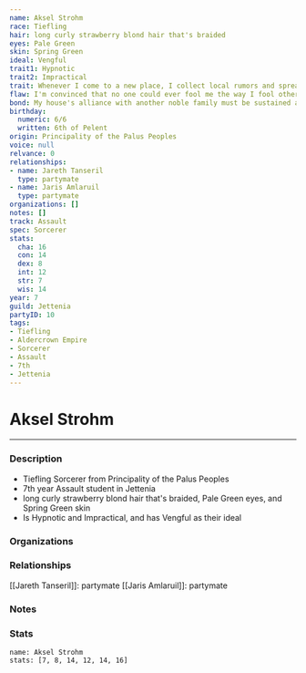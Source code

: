 ```yaml
---
name: Aksel Strohm
race: Tiefling
hair: long curly strawberry blond hair that's braided
eyes: Pale Green
skin: Spring Green
ideal: Vengful
trait1: Hypnotic
trait2: Impractical
trait: Whenever I come to a new place, I collect local rumors and spread gossip.
flaw: I'm convinced that no one could ever fool me the way I fool others.
bond: My house's alliance with another noble family must be sustained at all costs.
birthday:
  numeric: 6/6
  written: 6th of Pelent
origin: Principality of the Palus Peoples
voice: null
relvance: 0
relationships:
- name: Jareth Tanseril
  type: partymate
- name: Jaris Amlaruil
  type: partymate
organizations: []
notes: []
track: Assault
spec: Sorcerer
stats:
  cha: 16
  con: 14
  dex: 8
  int: 12
  str: 7
  wis: 14
year: 7
guild: Jettenia
partyID: 10
tags:
- Tiefling
- Aldercrown Empire
- Sorcerer
- Assault
- 7th
- Jettenia
---
```

# Aksel Strohm
---
### Description
- Tiefling Sorcerer from Principality of the Palus Peoples
- 7th year Assault student in Jettenia
- long curly strawberry blond hair that's braided, Pale Green eyes, and Spring Green skin
- Is Hypnotic and Impractical, and has Vengful as their ideal

### Organizations

### Relationships
[[Jareth Tanseril]]: partymate
[[Jaris Amlaruil]]: partymate

### Notes

### Stats
```statblock
name: Aksel Strohm
stats: [7, 8, 14, 12, 14, 16]
```